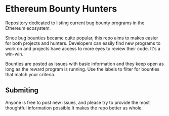 # Ethereum Bounty Hunters

Repository dedicated to listing current bug bounty programs in the Ethereum ecosystem. 

Since bug bounties became quite popular, this repo aims to makes easier for both projects and hunters. Developers can easily find new programs to work on and projects have access to more eyes to review their code. It's a win-win.

Bounties are posted as issues with basic information and they keep open as long as the reward program is running. Use the labels to filter for bounties that match your criteria. 


## Submiting

Anyone is free to post new issues, and please try to provide the most thoughtful information possible.It makes the repo better as whole.



